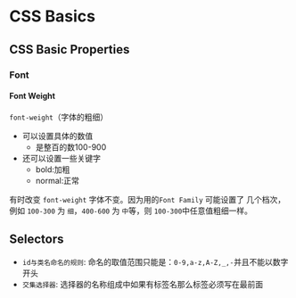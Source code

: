 # CSS Basics #

## CSS Basic Properties ##

### Font ###

#### Font Weight ####

`font-weight`（字体的粗细）
 -  可以设置具体的数值
    - 是整百的数100-900
 -  还可以设置一些关键字
    - bold:加粗
    - normal:正常 

有时改变 `font-weight` 字体不变。因为用的`Font Family` 可能设置了
几个档次，例如 `100-300` 为 `细`，`400-600` 为 `中`等，则
`100-300`中任意值粗细一样。


## Selectors ##

- `id与类名命名的规则`: 命名的取值范围只能是：`0-9,a-z,A-Z,_,-`并且不能以数字开头
- `交集选择器`: 选择器的名称组成中如果有标签名那么标签必须写在最前面


















































